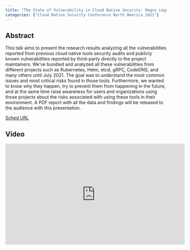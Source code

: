 ```yaml
---
title: "The State of Vulnerability in Cloud Native Security- Magno Logan, Trend Micro"
categories: ["Cloud Native Security Conference North America 2021"]
---
```


## Abstract

This talk aims to present the research results analyzing all the vulnerabilities reported from previous cloud native tools security audits and publicly known vulnerabilities reported by third-party directly to the project maintainers. We’ve bundled and analyzed all these vulnerabilities from different projects such as Kubernetes, Helm, etcd, gRPC, CodeDNS, and many others until July 2021. The goal was to understand the most common issues and most critical risks found in those tools. Furthermore, we wanted to know why they happen, try to prevent them from happening in the future, and at the same time raise awareness for users and organizations using those projects about the risks associated with using these tools in their environment. A PDF report with all the data and findings will be released to the audience with this presentation.

[Sched URL](https://cloudnativesecurityconna21.sched.com/event/e5299df99314342b6da6cd7bd97726db)

## Video

<iframe width='560' height='315' src='https://www.youtube.com/embed/CaqFKW54EJQ' frameborder='0' allow='accelerometer; autoplay; encrypted-media; gyroscope; picture-in-picture' allowfullscreen></iframe>

